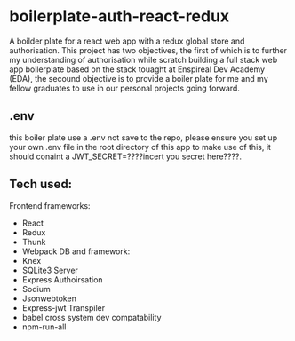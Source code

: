 # boilerplate-auth-react-redux

A boilder plate for a react web app with a redux global store and authorisation. This project has two objectives, the first of which is to further my understanding of authorisation while scratch building a full stack web app boilerplate based on the stack touaght at Enspireal Dev Academy (EDA), the secound objective is to provide a boiler plate for me and my fellow graduates to use in our personal projects going forward.

## .env

this boiler plate use a .env not save to the repo, please ensure you set up your own .env file in the root directory of this app to make use of this, it should conaint a JWT_SECRET=????incert you secret here????.

## Tech used:
Frontend frameworks:
- React
- Redux
- Thunk
- Webpack
DB and framework:
- Knex
- SQLite3
Server
- Express
Authoirsation
- Sodium
- Jsonwebtoken
- Express-jwt
Transpiler
- babel
cross system dev compatability
- npm-run-all